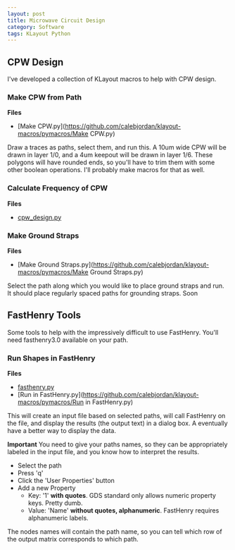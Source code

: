 ```yaml
---
layout: post
title: Microwave Circuit Design
category: Software
tags: KLayout Python
---
```


## CPW Design

I've developed a collection of KLayout macros to help with CPW design. 

### Make CPW from Path

**Files**

* [Make CPW.py](https://github.com/calebjordan/klayout-macros/pymacros/Make CPW.py)

Draw a traces as paths, select them, and run this. A 10um wide CPW will be drawn in layer 1/0, and a 4um keepout will be drawn in layer 1/6. These polygons will have rounded ends, so you'll have to trim them with some other boolean operations. I'll probably make macros for that as well. 

### Calculate Frequency of CPW

**Files**

* [cpw_design.py](https://github.com/calebjordan/klayout-macros/pymacros/cpw_design.py)

### Make Ground Straps

**Files**

* [Make Ground Straps.py](https://github.com/calebjordan/klayout-macros/pymacros/Make Ground Straps.py)

Select the path along which you would like to place ground straps and run. It should place regularly spaced paths for grounding straps. Soon 

## FastHenry Tools

Some tools to help with the impressively difficult to use FastHenry. You'll need fasthenry3.0 available on your path. 

### Run Shapes in FastHenry

**Files**

* [fasthenry.py](https://github.com/calebjordan/klayout-macros/pymacros/fasthenry.py)
* [Run in FastHenry.py](https://github.com/calebjordan/klayout-macros/pymacros/Run in FastHenry.py)

This will create an input file based on selected paths, will call FastHenry on the file, and display the results (the output text) in a dialog box. A eventually have a better way to display the data. 

**Important** You need to give your paths names, so they can be appropriately labeled in the input file, and you know how to interpret the results. 

* Select the path
* Press 'q'
* Click the 'User Properties' button
* Add a new Property
	- Key: '1' **with quotes**. GDS standard only allows numeric property keys. Pretty dumb.
	- Value: 'Name' **without quotes, alphanumeric**. FastHenry requires alphanumeric labels.

The nodes names will contain the path name, so you can tell which row of the output matrix corresponds to which path.